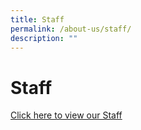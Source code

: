 ```yaml
---
title: Staff
permalink: /about-us/staff/
description: ""
---
```

# Staff
[Click here to view our Staff ](https://docs.google.com/spreadsheets/d/1UKGIL8hq6YPdiryjl6FsA6lP0jq8G_02xEKwe9Jxhcw/edit#gid=1772193230)